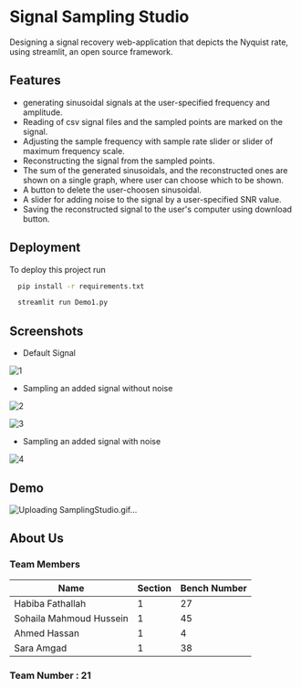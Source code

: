 
# Signal Sampling Studio

Designing a signal recovery web-application that depicts the Nyquist rate, using streamlit, an open source framework.


## Features
- generating sinusoidal signals at the user-specified frequency and amplitude.
- Reading of csv signal files and the sampled points are marked on the signal.
- Adjusting the sample frequency with sample rate slider or slider of maximum frequency scale.
- Reconstructing the signal from the sampled points.
- The sum of the generated sinusoidals, and the reconstructed ones are shown on a single graph, where user can choose which to be shown.
- A button to delete the user-choosen sinusoidal.
- A slider for adding noise to the signal by a user-specified SNR value.
- Saving the reconstructed signal to the user's computer using download button.

## Deployment

To deploy this project run

```bash
  pip install -r requirements.txt 
```

```bash
  streamlit run Demo1.py
```

## Screenshots

- Default Signal

![1](https://user-images.githubusercontent.com/81927516/198858840-5eca850f-1656-4987-9c28-afc4005ad56c.png)

- Sampling an added signal without noise

![2](https://user-images.githubusercontent.com/81927516/198858843-be6dbc31-e45c-45f1-9872-62a1ef6edda2.png)

![3](https://user-images.githubusercontent.com/81927516/198858846-6f32ec74-6cb7-4075-9c47-5f79d1d884fd.png)

- Sampling an added signal with noise

![4](https://user-images.githubusercontent.com/81927516/198858848-d5fc6a93-cda0-442e-8d7f-bd0d84d0c8f7.png)



## Demo

![Uploading SamplingStudio.gif…]()

## About Us

### Team Members

Name| Section | Bench Number |
--- | --- | --- |
Habiba Fathallah | 1 | 27
Sohaila Mahmoud Hussein | 1 | 45
Ahmed Hassan | 1 | 4
Sara Amgad | 1 | 38

### Team Number : 21
